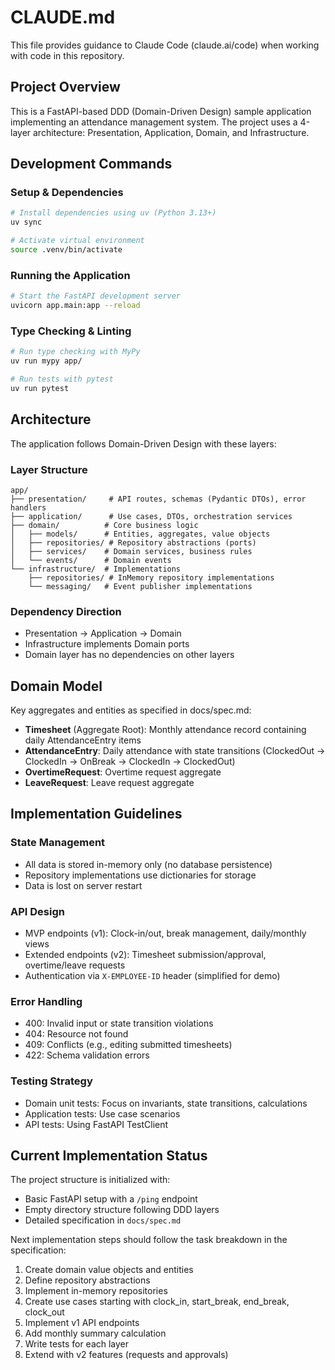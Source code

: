 # CLAUDE.md

This file provides guidance to Claude Code (claude.ai/code) when working with code in this repository.

## Project Overview

This is a FastAPI-based DDD (Domain-Driven Design) sample application implementing an attendance management system. The project uses a 4-layer architecture: Presentation, Application, Domain, and Infrastructure.

## Development Commands

### Setup & Dependencies
```bash
# Install dependencies using uv (Python 3.13+)
uv sync

# Activate virtual environment
source .venv/bin/activate
```

### Running the Application
```bash
# Start the FastAPI development server
uvicorn app.main:app --reload
```

### Type Checking & Linting
```bash
# Run type checking with MyPy
uv run mypy app/

# Run tests with pytest
uv run pytest
```

## Architecture

The application follows Domain-Driven Design with these layers:

### Layer Structure
```
app/
├── presentation/     # API routes, schemas (Pydantic DTOs), error handlers
├── application/      # Use cases, DTOs, orchestration services
├── domain/          # Core business logic
│   ├── models/      # Entities, aggregates, value objects
│   ├── repositories/ # Repository abstractions (ports)
│   ├── services/    # Domain services, business rules
│   └── events/      # Domain events
└── infrastructure/  # Implementations
    ├── repositories/ # InMemory repository implementations
    └── messaging/   # Event publisher implementations
```

### Dependency Direction
- Presentation → Application → Domain
- Infrastructure implements Domain ports
- Domain layer has no dependencies on other layers

## Domain Model

Key aggregates and entities as specified in docs/spec.md:

- **Timesheet** (Aggregate Root): Monthly attendance record containing daily AttendanceEntry items
- **AttendanceEntry**: Daily attendance with state transitions (ClockedOut → ClockedIn → OnBreak → ClockedIn → ClockedOut)
- **OvertimeRequest**: Overtime request aggregate
- **LeaveRequest**: Leave request aggregate

## Implementation Guidelines

### State Management
- All data is stored in-memory only (no database persistence)
- Repository implementations use dictionaries for storage
- Data is lost on server restart

### API Design
- MVP endpoints (v1): Clock-in/out, break management, daily/monthly views
- Extended endpoints (v2): Timesheet submission/approval, overtime/leave requests
- Authentication via `X-EMPLOYEE-ID` header (simplified for demo)

### Error Handling
- 400: Invalid input or state transition violations
- 404: Resource not found
- 409: Conflicts (e.g., editing submitted timesheets)
- 422: Schema validation errors

### Testing Strategy
- Domain unit tests: Focus on invariants, state transitions, calculations
- Application tests: Use case scenarios
- API tests: Using FastAPI TestClient

## Current Implementation Status

The project structure is initialized with:
- Basic FastAPI setup with a `/ping` endpoint
- Empty directory structure following DDD layers
- Detailed specification in `docs/spec.md`

Next implementation steps should follow the task breakdown in the specification:
1. Create domain value objects and entities
2. Define repository abstractions
3. Implement in-memory repositories
4. Create use cases starting with clock_in, start_break, end_break, clock_out
5. Implement v1 API endpoints
6. Add monthly summary calculation
7. Write tests for each layer
8. Extend with v2 features (requests and approvals)